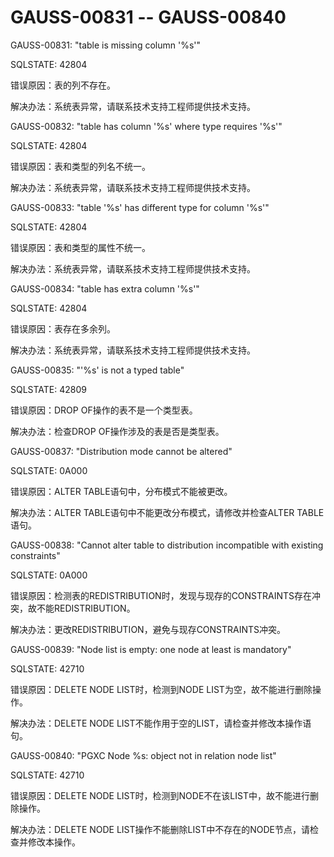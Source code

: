 # GAUSS-00831 -- GAUSS-00840

GAUSS-00831: "table is missing column '%s'"

SQLSTATE: 42804

错误原因：表的列不存在。

解决办法：系统表异常，请联系技术支持工程师提供技术支持。

GAUSS-00832: "table has column '%s' where type requires '%s'"

SQLSTATE: 42804

错误原因：表和类型的列名不统一。

解决办法：系统表异常，请联系技术支持工程师提供技术支持。

GAUSS-00833: "table '%s' has different type for column '%s'"

SQLSTATE: 42804

错误原因：表和类型的属性不统一。

解决办法：系统表异常，请联系技术支持工程师提供技术支持。

GAUSS-00834: "table has extra column '%s'"

SQLSTATE: 42804

错误原因：表存在多余列。

解决办法：系统表异常，请联系技术支持工程师提供技术支持。

GAUSS-00835: "'%s' is not a typed table"

SQLSTATE: 42809

错误原因：DROP OF操作的表不是一个类型表。

解决办法：检查DROP OF操作涉及的表是否是类型表。

GAUSS-00837: "Distribution mode cannot be altered"

SQLSTATE: 0A000

错误原因：ALTER TABLE语句中，分布模式不能被更改。

解决办法：ALTER TABLE语句中不能更改分布模式，请修改并检查ALTER TABLE语句。

GAUSS-00838: "Cannot alter table to distribution incompatible with existing constraints"

SQLSTATE: 0A000

错误原因：检测表的REDISTRIBUTION时，发现与现存的CONSTRAINTS存在冲突，故不能REDISTRIBUTION。

解决办法：更改REDISTRIBUTION，避免与现存CONSTRAINTS冲突。

GAUSS-00839: "Node list is empty: one node at least is mandatory"

SQLSTATE: 42710

错误原因：DELETE NODE LIST时，检测到NODE LIST为空，故不能进行删除操作。

解决办法：DELETE NODE LIST不能作用于空的LIST，请检查并修改本操作语句。

GAUSS-00840: "PGXC Node %s: object not in relation node list"

SQLSTATE: 42710

错误原因：DELETE NODE LIST时，检测到NODE不在该LIST中，故不能进行删除操作。

解决办法：DELETE NODE LIST操作不能删除LIST中不存在的NODE节点，请检查并修改本操作。

